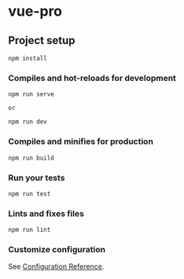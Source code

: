 # vue-pro

## Project setup
```
npm install
```

### Compiles and hot-reloads for development
```
npm run serve

or

npm run dev
```

### Compiles and minifies for production
```
npm run build
```

### Run your tests
```
npm run test
```

### Lints and fixes files
```
npm run lint
```

### Customize configuration
See [Configuration Reference](https://cli.vuejs.org/config/).
